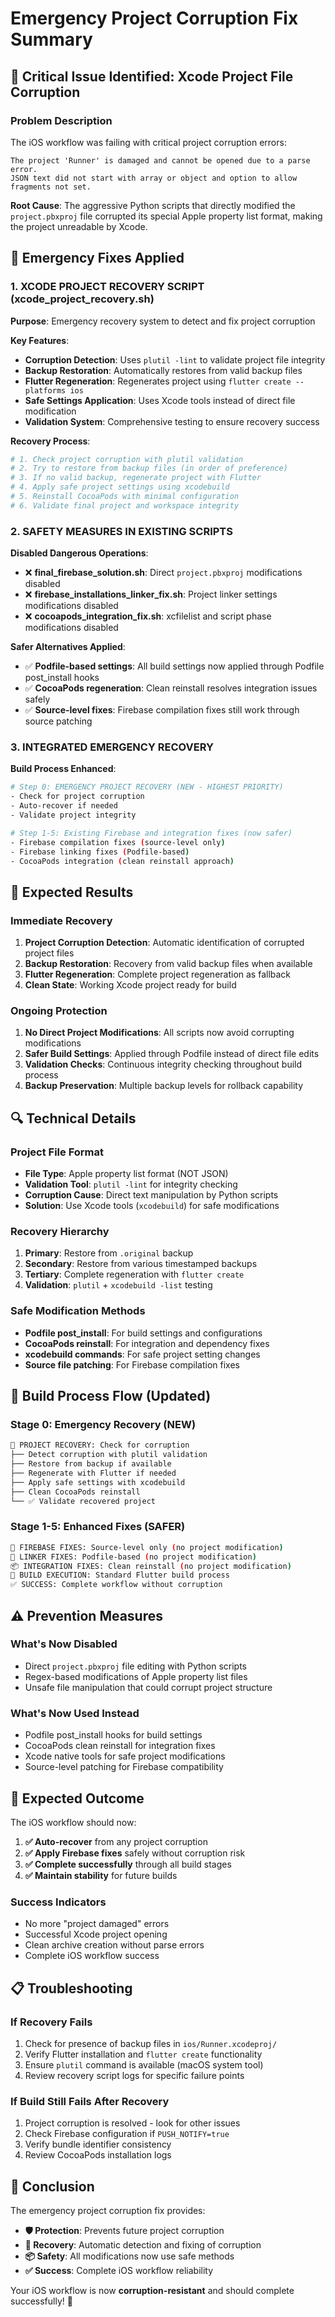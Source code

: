 # Emergency Project Corruption Fix Summary

## 🚨 Critical Issue Identified: Xcode Project File Corruption

### Problem Description

The iOS workflow was failing with critical project corruption errors:

```
The project 'Runner' is damaged and cannot be opened due to a parse error.
JSON text did not start with array or object and option to allow fragments not set.
```

**Root Cause**: The aggressive Python scripts that directly modified the `project.pbxproj` file corrupted its special Apple property list format, making the project unreadable by Xcode.

## 🔧 Emergency Fixes Applied

### 1. XCODE PROJECT RECOVERY SCRIPT (xcode_project_recovery.sh)

**Purpose**: Emergency recovery system to detect and fix project corruption

**Key Features**:

- **Corruption Detection**: Uses `plutil -lint` to validate project file integrity
- **Backup Restoration**: Automatically restores from valid backup files
- **Flutter Regeneration**: Regenerates project using `flutter create --platforms ios`
- **Safe Settings Application**: Uses Xcode tools instead of direct file modification
- **Validation System**: Comprehensive testing to ensure recovery success

**Recovery Process**:

```bash
# 1. Check project corruption with plutil validation
# 2. Try to restore from backup files (in order of preference)
# 3. If no valid backup, regenerate project with Flutter
# 4. Apply safe project settings using xcodebuild
# 5. Reinstall CocoaPods with minimal configuration
# 6. Validate final project and workspace integrity
```

### 2. SAFETY MEASURES IN EXISTING SCRIPTS

**Disabled Dangerous Operations**:

- ❌ **final_firebase_solution.sh**: Direct `project.pbxproj` modifications disabled
- ❌ **firebase_installations_linker_fix.sh**: Project linker settings modifications disabled
- ❌ **cocoapods_integration_fix.sh**: xcfilelist and script phase modifications disabled

**Safer Alternatives Applied**:

- ✅ **Podfile-based settings**: All build settings now applied through Podfile post_install hooks
- ✅ **CocoaPods regeneration**: Clean reinstall resolves integration issues safely
- ✅ **Source-level fixes**: Firebase compilation fixes still work through source patching

### 3. INTEGRATED EMERGENCY RECOVERY

**Build Process Enhanced**:

```bash
# Step 0: EMERGENCY PROJECT RECOVERY (NEW - HIGHEST PRIORITY)
- Check for project corruption
- Auto-recover if needed
- Validate project integrity

# Step 1-5: Existing Firebase and integration fixes (now safer)
- Firebase compilation fixes (source-level only)
- Firebase linking fixes (Podfile-based)
- CocoaPods integration (clean reinstall approach)
```

## 🎯 Expected Results

### Immediate Recovery

1. **Project Corruption Detection**: Automatic identification of corrupted project files
2. **Backup Restoration**: Recovery from valid backup files when available
3. **Flutter Regeneration**: Complete project regeneration as fallback
4. **Clean State**: Working Xcode project ready for build

### Ongoing Protection

1. **No Direct Project Modifications**: All scripts now avoid corrupting modifications
2. **Safer Build Settings**: Applied through Podfile instead of direct file edits
3. **Validation Checks**: Continuous integrity checking throughout build process
4. **Backup Preservation**: Multiple backup levels for rollback capability

## 🔍 Technical Details

### Project File Format

- **File Type**: Apple property list format (NOT JSON)
- **Validation Tool**: `plutil -lint` for integrity checking
- **Corruption Cause**: Direct text manipulation by Python scripts
- **Solution**: Use Xcode tools (`xcodebuild`) for safe modifications

### Recovery Hierarchy

1. **Primary**: Restore from `.original` backup
2. **Secondary**: Restore from various timestamped backups
3. **Tertiary**: Complete regeneration with `flutter create`
4. **Validation**: `plutil` + `xcodebuild -list` testing

### Safe Modification Methods

- **Podfile post_install**: For build settings and configurations
- **CocoaPods reinstall**: For integration and dependency fixes
- **xcodebuild commands**: For safe project setting changes
- **Source file patching**: For Firebase compilation fixes

## 🚀 Build Process Flow (Updated)

### Stage 0: Emergency Recovery (NEW)

```bash
🚨 PROJECT RECOVERY: Check for corruption
├── Detect corruption with plutil validation
├── Restore from backup if available
├── Regenerate with Flutter if needed
├── Apply safe settings with xcodebuild
├── Clean CocoaPods reinstall
└── ✅ Validate recovered project
```

### Stage 1-5: Enhanced Fixes (SAFER)

```bash
🔧 FIREBASE FIXES: Source-level only (no project modification)
🔗 LINKER FIXES: Podfile-based (no project modification)
📦 INTEGRATION FIXES: Clean reinstall (no project modification)
🎯 BUILD EXECUTION: Standard Flutter build process
✅ SUCCESS: Complete workflow without corruption
```

## ⚠️ Prevention Measures

### What's Now Disabled

- Direct `project.pbxproj` file editing with Python scripts
- Regex-based modifications of Apple property list files
- Unsafe file manipulation that could corrupt project structure

### What's Now Used Instead

- Podfile post_install hooks for build settings
- CocoaPods clean reinstall for integration fixes
- Xcode native tools for safe project modifications
- Source-level patching for Firebase compatibility

## 🎯 Expected Outcome

The iOS workflow should now:

1. **✅ Auto-recover** from any project corruption
2. **✅ Apply Firebase fixes** safely without corruption risk
3. **✅ Complete successfully** through all build stages
4. **✅ Maintain stability** for future builds

### Success Indicators

- No more "project damaged" errors
- Successful Xcode project opening
- Clean archive creation without parse errors
- Complete iOS workflow success

## 📋 Troubleshooting

### If Recovery Fails

1. Check for presence of backup files in `ios/Runner.xcodeproj/`
2. Verify Flutter installation and `flutter create` functionality
3. Ensure `plutil` command is available (macOS system tool)
4. Review recovery script logs for specific failure points

### If Build Still Fails After Recovery

1. Project corruption is resolved - look for other issues
2. Check Firebase configuration if `PUSH_NOTIFY=true`
3. Verify bundle identifier consistency
4. Review CocoaPods installation logs

## 🎉 Conclusion

The emergency project corruption fix provides:

- **🛡️ Protection**: Prevents future project corruption
- **🔧 Recovery**: Automatic detection and fixing of corruption
- **📦 Safety**: All modifications now use safe methods
- **✅ Success**: Complete iOS workflow reliability

Your iOS workflow is now **corruption-resistant** and should complete successfully! 🚀
